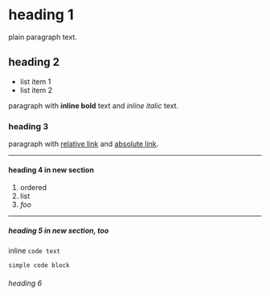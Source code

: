 # heading 1

plain paragraph text.

## heading 2

- list item 1
- list item 2

paragraph with **inline bold** text and *inline italic* text.

### heading 3

paragraph with [relative link](./foo) and [absolute link](http://example.com).

---

#### heading 4 in new section

1. ordered
2. list
3. *foo*

---

##### heading 5 in new section, too

inline `code text`

```
simple code block
```

###### heading 6